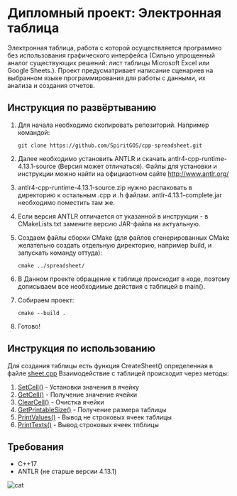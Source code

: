 # Дипломный проект: Электронная таблица
Электронная таблица, работа с которой осуществляется программно без использования графического интерфейса (Сильно упрощенный аналог существующих решений: лист таблицы Microsoft Excel или Google Sheets.). Проект предусматривает написание сценариев на выбранном языке программирования для работы с данными, их анализа и создания отчетов. 
## Инструкция по развёртыванию
1. Для начала необходимо скопировать репозиторий. Например командой:
   
   ```
   git clone https://github.com/SpiritGOS/cpp-spreadsheet.git
   ```
2. Далее необходимо установить ANTLR и скачать antlr4-cpp-runtime-4.13.1-source (Версия может отличаться). Файлы для установки и инструкции можно найти на официаотном сайте http://www.antlr.org/
3. antlr4-cpp-runtime-4.13.1-source.zip нужно распаковать в директорию к остальным .cpp и .h файлам. antlr-4.13.1-complete.jar необходимо поместить там же.
4. Если версия ANTLR отличается от указанной в инструкции - в CMakeLists.txt замените версию JAR-файла на актуальную.
5. Создаем файлы сборки CMake (для файлов сгенерированных CMake желательно создать отдельную директорию, например build, и запускать команду оттуда):

   ```
   cmake ../spreadsheet/
   ```
6. В Данном проекте обращение к таблице происходит в коде, поэтому дописываем все необходимые действия с таблицей в main().
7. Собираем проект:

   ```
   cmake --build .
   ```
8. Готово!
## Инструкция по использованию
Для создания таблицы есть функция CreateSheet() определенная в файле [sheet.cpp](https://github.com/SpiritGOS/cpp-spreadsheet/blob/main/spreadsheet/sheet.cpp#L101)
Взаимодействие с таблицей происходит через методы:
1. [SetCell()](https://github.com/SpiritGOS/cpp-spreadsheet/blob/main/spreadsheet/sheet.cpp#L14) - Установки значения в ячейку
2. [GetCell()](https://github.com/SpiritGOS/cpp-spreadsheet/blob/main/spreadsheet/sheet.cpp#L32) - Получение значение ячейки
3. [ClearCell()](https://github.com/SpiritGOS/cpp-spreadsheet/blob/main/spreadsheet/sheet.cpp#L51) - Очистка ячейки
4. [GetPrintableSize()](https://github.com/SpiritGOS/cpp-spreadsheet/blob/main/spreadsheet/sheet.cpp#L61) - Получение размера таблицы
5. [PrintValues()](https://github.com/SpiritGOS/cpp-spreadsheet/blob/main/spreadsheet/sheet.cpp#L77) - Вывод не строковых ячеек таблицы
6. [PrintTexts()](https://github.com/SpiritGOS/cpp-spreadsheet/blob/main/spreadsheet/sheet.cpp#L90) - Вывод строковых ячеек тпблицы
## Требования
- C++17
- ANTLR (не старше версии 4.13.1)

![cat](https://github.com/SpiritGOS/cpp-spreadsheet/assets/62353945/1c7cc962-e8cb-4086-83ff-32152404aa8d)
